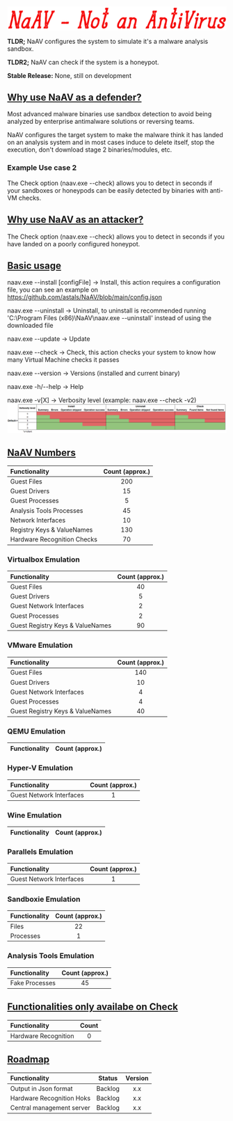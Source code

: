 <p align="center">
<img src="https://raw.githubusercontent.com/astals/NaAv/main/logo.png" />

**TLDR;** NaAV configures the system to simulate it's a malware analysis sandbox.

**TLDR2;** NaAV can check if the system is a honeypot.

**Stable Release:** None, still on development

## <ins>Why use NaAV as a defender?</ins>

Most advanced malware binaries use sandbox detection to avoid being analyzed by enterprise antimalware solutions or reversing teams.

NaAV configures the target system to make the malware think it has landed on an analysis system and in most cases induce to delete itself, stop the execution, don't download stage 2 binaries/modules, etc.

### Example Use case 2
The Check option (naav.exe --check) allows you to detect in seconds if your sandboxes or honeypods can be easily detected by binaries with anti-VM checks.

## <ins>Why use NaAV as an attacker?</ins>

The Check option (naav.exe --check) allows you to detect in seconds if you have landed on a poorly configured honeypot.

## <ins>Basic usage</ins>
naav.exe --install [configFile] -> Install, this action requires a configuration file, you can see an example on https://github.com/astals/NaAV/blob/main/config.json

naav.exe --uninstall -> Uninstall, to uninstall is recommended running 'C:\\Program Files (x86)\\NaAV\\naav.exe --uninstall' instead of using the downloaded file

naav.exe --update -> Update

naav.exe --check -> Check, this action checks your system to know how many Virtual Machine checks it passes

naav.exe --version -> Versions (installed and current binary)

naav.exe -h/--help -> Help

naav.exe -v[X] -> Verbosity level (example: naav.exe --check -v2)
<img src="https://raw.githubusercontent.com/astals/NaAv/main/vebosityLevels.png" />

## <ins>NaAV Numbers</ins>
|Functionality | Count (approx.) |
|:-------------|:-------------:|
| Guest Files | 200 |
| Guest Drivers | 15 |
| Guest Processes | 5 |
| Analysis Tools Processes | 45 |
| Network Interfaces | 10 |
| Registry Keys & ValueNames | 130 |
| Hardware Recognition Checks | 70 |

### Virtualbox Emulation
|Functionality | Count (approx.) |
|:-------------|:-------------:|
| Guest Files | 40 |
| Guest Drivers | 5 |
| Guest Network Interfaces | 2 |
| Guest Processes | 2 |
| Guest Registry Keys & ValueNames | 90 |

### VMware Emulation
|Functionality | Count (approx.) |
|:-------------|:-------------:|
| Guest Files | 140 |
| Guest Drivers | 10 |
| Guest Network Interfaces | 4 |
| Guest Processes| 4 |
| Guest Registry Keys & ValueNames | 40 |

### QEMU Emulation
|Functionality | Count (approx.) |
|:-------------|:-------------:|

### Hyper-V Emulation
|Functionality | Count (approx.) |
|:-------------|:-------------:|
| Guest Network Interfaces | 1 |

### Wine Emulation
|Functionality | Count (approx.) |
|:-------------|:-------------:|


### Parallels Emulation
|Functionality | Count (approx.) |
|:-------------|:-------------:|
| Guest Network Interfaces | 1 |


### Sandboxie Emulation
|Functionality | Count (approx.) |
|:-------------|:-------------:|
| Files | 22 |
| Processes| 1 |

### Analysis Tools Emulation
|Functionality | Count (approx.) |
|:-------------|:-------------:|
| Fake Processes | 45 |



## <ins>Functionalities only availabe on Check</ins>

|Functionality | Count | 
|:-------------|:-------------:|
| Hardware Recognition | 0 |


## <ins>Roadmap</ins>

|Functionality | Status | Version | 
|:-------------|:-------------:|:-------------:|
| Output in Json format| Backlog | x.x |
| Hardware Recognition Hoks | Backlog | x.x |
| Central management server | Backlog | x.x |